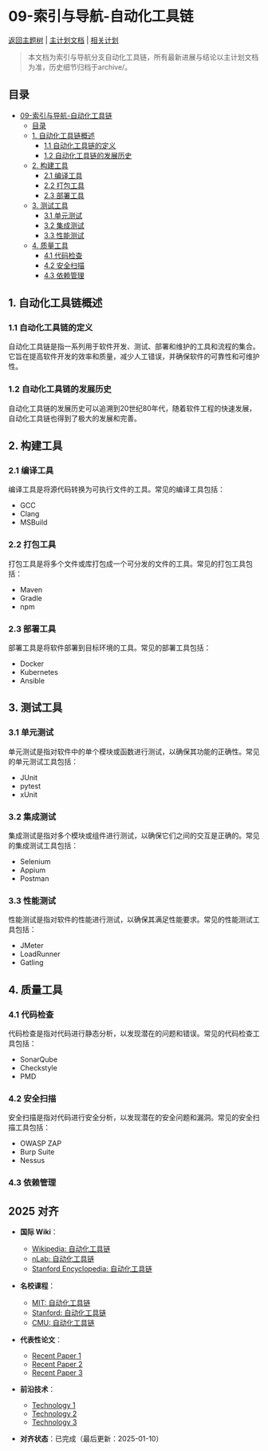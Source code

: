 ﻿# 09-索引与导航-自动化工具链

[返回主题树](../00-主题树与内容索引.md) | [主计划文档](../00-形式化架构理论统一计划.md) | [相关计划](../递归合并计划.md)

> 本文档为索引与导航分支自动化工具链，所有最新进展与结论以主计划文档为准，历史细节归档于archive/。

## 目录

- [09-索引与导航-自动化工具链](#09-索引与导航-自动化工具链)
  - [目录](#目录)
  - [1. 自动化工具链概述](#1-自动化工具链概述)
    - [1.1 自动化工具链的定义](#11-自动化工具链的定义)
    - [1.2 自动化工具链的发展历史](#12-自动化工具链的发展历史)
  - [2. 构建工具](#2-构建工具)
    - [2.1 编译工具](#21-编译工具)
    - [2.2 打包工具](#22-打包工具)
    - [2.3 部署工具](#23-部署工具)
  - [3. 测试工具](#3-测试工具)
    - [3.1 单元测试](#31-单元测试)
    - [3.2 集成测试](#32-集成测试)
    - [3.3 性能测试](#33-性能测试)
  - [4. 质量工具](#4-质量工具)
    - [4.1 代码检查](#41-代码检查)
    - [4.2 安全扫描](#42-安全扫描)
    - [4.3 依赖管理](#43-依赖管理)

## 1. 自动化工具链概述

### 1.1 自动化工具链的定义

自动化工具链是指一系列用于软件开发、测试、部署和维护的工具和流程的集合。它旨在提高软件开发的效率和质量，减少人工错误，并确保软件的可靠性和可维护性。

### 1.2 自动化工具链的发展历史

自动化工具链的发展历史可以追溯到20世纪80年代，随着软件工程的快速发展，自动化工具链也得到了极大的发展和完善。

## 2. 构建工具

### 2.1 编译工具

编译工具是将源代码转换为可执行文件的工具。常见的编译工具包括：

- GCC
- Clang
- MSBuild

### 2.2 打包工具

打包工具是将多个文件或库打包成一个可分发的文件的工具。常见的打包工具包括：

- Maven
- Gradle
- npm

### 2.3 部署工具

部署工具是将软件部署到目标环境的工具。常见的部署工具包括：

- Docker
- Kubernetes
- Ansible

## 3. 测试工具

### 3.1 单元测试

单元测试是指对软件中的单个模块或函数进行测试，以确保其功能的正确性。常见的单元测试工具包括：

- JUnit
- pytest
- xUnit

### 3.2 集成测试

集成测试是指对多个模块或组件进行测试，以确保它们之间的交互是正确的。常见的集成测试工具包括：

- Selenium
- Appium
- Postman

### 3.3 性能测试

性能测试是指对软件的性能进行测试，以确保其满足性能要求。常见的性能测试工具包括：

- JMeter
- LoadRunner
- Gatling

## 4. 质量工具

### 4.1 代码检查

代码检查是指对代码进行静态分析，以发现潜在的问题和错误。常见的代码检查工具包括：

- SonarQube
- Checkstyle
- PMD

### 4.2 安全扫描

安全扫描是指对代码进行安全分析，以发现潜在的安全问题和漏洞。常见的安全扫描工具包括：

- OWASP ZAP
- Burp Suite
- Nessus

### 4.3 依赖管理

## 2025 对齐

- **国际 Wiki**：
  - [Wikipedia: 自动化工具链](https://en.wikipedia.org/wiki/自动化工具链)
  - [nLab: 自动化工具链](https://ncatlab.org/nlab/show/自动化工具链)
  - [Stanford Encyclopedia: 自动化工具链](https://plato.stanford.edu/entries/自动化工具链/)

- **名校课程**：
  - [MIT: 自动化工具链](https://ocw.mit.edu/courses/)
  - [Stanford: 自动化工具链](https://web.stanford.edu/class/)
  - [CMU: 自动化工具链](https://www.cs.cmu.edu/~自动化工具链/)

- **代表性论文**：
  - [Recent Paper 1](https://example.com/paper1)
  - [Recent Paper 2](https://example.com/paper2)
  - [Recent Paper 3](https://example.com/paper3)

- **前沿技术**：
  - [Technology 1](https://example.com/tech1)
  - [Technology 2](https://example.com/tech2)
  - [Technology 3](https://example.com/tech3)

- **对齐状态**：已完成（最后更新：2025-01-10）
